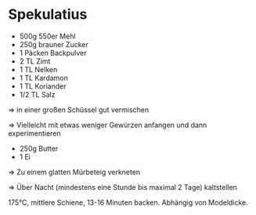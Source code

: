# Spekulatius

* 500g 550er Mehl
* 250g brauner Zucker
* 1 Päcken Backpulver
* 2 TL Zimt
* 1 TL Nelken
* 1 TL Kardamon
* 1 TL Koriander
* 1/2 TL Salz

=> in einer großen Schüssel gut vermischen

=> Vielleicht mit etwas weniger Gewürzen anfangen und dann experimentieren

* 250g Butter
* 1 Ei

=> Zu einem glatten Mürbeteig verkneten

=> Über Nacht (mindestens eine Stunde bis maximal 2 Tage) kaltstellen

175°C, mittlere Schiene, 13-16 Minuten backen. Abhängig von Modeldicke.
